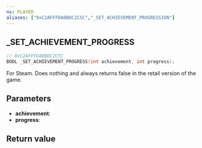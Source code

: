 ```yaml
---
ns: PLAYER
aliases: ["0xC2AFFFDABBDC2C5C","_SET_ACHIEVEMENT_PROGRESSION"]
---
```

## _SET_ACHIEVEMENT_PROGRESS

```c
// 0xC2AFFFDABBDC2C5C
BOOL _SET_ACHIEVEMENT_PROGRESS(int achievement, int progress);
```

For Steam.
Does nothing and always returns false in the retail version of the game.

## Parameters
* **achievement**: 
* **progress**: 

## Return value
